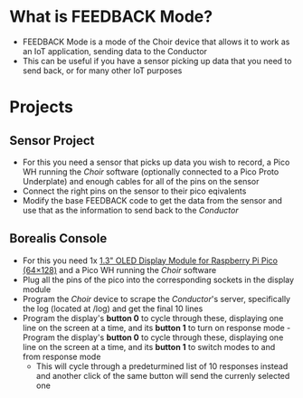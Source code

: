 # What is FEEDBACK Mode?
- FEEDBACK Mode is a mode of the Choir device that allows it to work as an IoT application, sending data to the Conductor
- This can be useful if you have a sensor picking up data that you need to send back, or for many other IoT purposes
# Projects
## Sensor Project
- For this you need a sensor that picks up data you wish to record, a Pico WH running the _Choir_ software (optionally connected to a Pico Proto Underplate) and enough cables for all of the pins on the sensor
- Connect the right pins on the sensor to their pico eqivalents
- Modify the base FEEDBACK code to get the data from the sensor and use that as the information to send back to the _Conductor_
## Borealis Console
- For this you need 1x [1.3" OLED Display Module for Raspberry Pi Pico (64×128)](https://thepihut.com/products/1-3-oled-display-module-for-raspberry-pi-pico-64x128) and a Pico WH running the _Choir_ software
- Plug all the pins of the pico into the corresponding sockets in the display module
- Program the _Choir_ device to scrape the _Conductor_'s server, specifically the log (located at /log) and get the final 10 lines
- Program the display's **button 0** to cycle through these, displaying one line on the screen at a time, and its **button 1** to turn on response mode	- Program the display's **button 0** to cycle through these, displaying one line on the screen at a time, and its **button 1** to switch modes to and from response mode
  - This will cycle through a predeturmined list of 10 responses instead and another click of the same button will send the currenly selected one
